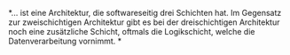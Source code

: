 *...  ist eine Architektur, die softwareseitig drei Schichten hat. Im Gegensatz zur zweischichtigen Architektur gibt es bei der dreischichtigen Architektur noch eine zusätzliche Schicht, oftmals die Logikschicht, welche die Datenverarbeitung vornimmt. *